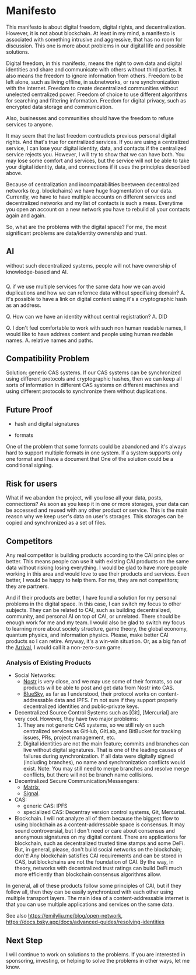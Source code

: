 # Manifesto

This manifesto is about digital freedom, digital rights, and decentralization. However, it is not about blockchain. At least in my mind, a manifesto is associated with something intrusive and aggressive, that has no room for discussion. This one is more about problems in our digital life and possible solutions.

Digital freedom, in this manifesto, means the right to own data and digital identities and share and communicate with others without third parties. It also means the freedom to ignore information from others. Freedom to be left alone, such as living offline, in subnetworks, or rare synchronization with the internet. Freedom to create decentralized communities without unelected centralized power. Freedom of choice to use different algorithms for searching and filtering information. Freedom for digital privacy, such as encrypted data storage and communication.

Also, businesses and communities should have the freedom to refuse services to anyone.

It may seem that the last freedom contradicts previous personal digital rights. And that's true for centralized services. If you are using a centralized service, I can lose your digital identity, data, and contacts if the centralized service rejects you. However, I will try to show that we can have both. You may lose some comfort and services, but the service will not be able to take your digital identity, data, and connections if it uses the principles described above. 

Because of centralization and incompatabilities beetween decentralized networks (e.g. blockchains) we have huge fragmentation of our data. Currently, we have to have multiple accounts on different services and decentralized networks and my list of contacts is such a mess. Everytime you open an account on a new network you have to rebuild all your contacts again and again.  

So, what are the problems with the digital space? For me, the most significant problems are data/identity ownership and trust.

## AI

without such decentralized systems, people will not have ownership of knowledge-based and AI.

###

Q. if we use multiple services for the same data how we can avoid duplications and how we can refernce data without specifiaing domain?
A. it's possible to have a link on digital content using it's a cryptographic hash as an address.

Q. How can we have an identity without central registration?
A. DID

Q. I don't feel comfortable to work with such non human readable names, I would like to have address content and people using human readable names.
A. relative names and paths.

## Compatibility Problem

Solution: generic CAS systems. If our CAS systems can be synchronized using different protocols and cryptographic hashes, then we can keep all sorts of information in different CAS systems on different machines and using different protocols to synchronize them without duplications.

## Future Proof

- hash and digital signatures

- formats

One of the problem that some formats could be abandoned and it's always hard to support multiple formats in one system. If a system supports only one format and I have a document that One of the solution could be a conditional signing. 

## Risk for users

What if we abandon the project, will you lose all your data, posts, connections? As soon as you keep it in one or more storages, your data can be accessed and reused with any other product or service. This is the main reason why we keep user's data on user's storages. This storages can be copied and synchronized as a set of files.

## Competitors

Any real competitor is building products according to the CAI principles or better. This means people can use it with existing CAI products on the same data without risking losing everything. I would be glad to have more people working in this area and would love to use their products and services. Even better, I would be happy to help them. For me, they are not competitors; they are partners.

And if their products are better, I have found a solution for my personal problems in the digital space. In this case, I can switch my focus to other subjects. They can be related to CAI, such as building decentralized, community, and personal AI on top of CAI, or unrelated. There should be enough work for me and my team. I would also be glad to switch my focus to learning more about society structure, game theory, the global economy, quantum physics, and information physics. Please, make better CAI products so I can retire. Anyway, it's a win-win situation. Or, as a big fan of the [Arrival](https://en.wikipedia.org/wiki/Arrival_(film)), I would call it a non-zero-sum game.

### Analysis of Existing Products

- Social Networks:
  - [Nostr](https://nostr.com/) is very close, and we may use some of their formats, so our products will be able to post and get data from Nostr into CAS.
  - [BlueSky](https://bsky.social/), as far as I understood, their protocol works on content-addressable data and IPFS. I'm not sure if they support properly decentralized identities and public-private keys.
- Decentralized Source Control Systems such as [Git], [Mercurial] are very cool. However, they have two major problems:
  1. They are not generic CAS systems, so we still rely on such centralized services as GitHub, GitLab, and BitBucket for tracking issues, PRs, project management, etc.
  2. Digital identities are not the main feature; commits and branches can live without digital signatures. That is one of the leading causes of failures during synchronization. If all data were digitally signed (including branches), no name and synchronization conflicts would exist. Note: You may still need to merge branches and resolve merge conflicts, but there will not be branch name collisions.
- Decentralized Secure Communication/Messengers:
  - [Matrix](https://matrix.org/),
  - [Signal](https://signal.org/).
- CAS:
  - generic CAS: IPFS
  - specialized CAS: Decentray version control systems, Git, Mercurial.
- Blockchain. I will not analyze all of them because the biggest flow to using blockchain as a content-addressable space is consensus. It may sound controversial, but I don't need or care about consensus and anonymous signatures on my digital content. There are applications for blockchain, such as decentralized trusted time stamps and some DeFi. But, in general, please, don't build social networks on the blockchain; don't! Any blockchain satisfies CAI requirements and can be stored in CAS, but blockchains are not the foundation of CAI. By the way, in theory, networks with decentralized trust ratings can build DeFi much more efficiently than blockchain consensus algorithms allow.  
 
In general, all of these products follow some principles of CAI, but if they follow all, then they can be easily synchronized with each other using multiple transport layers. The main idea of a content-addressable internet is that you can use multiple applications and services on the same data.

See also https://emilyliu.me/blog/open-network, https://docs.bsky.app/docs/advanced-guides/resolving-identities

## Next Step

I will continue to work on solutions to the problems. If you are interested in sponsoring, investing, or helping to solve the problems in other ways, let me know.
